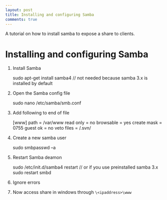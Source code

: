 ```yaml
---
layout: post
title: Installing and configuring Samba
comments: true
---
```


A tutorial on how to install samba to expose a share to clients.

<!-- more -->

Installing and configuring Samba
================================

1) Install Samba
    
    sudo apt-get install samba4 // not needed because samba 3.x is installed by default

2) Open the Samba config file

    sudo nano /etc/samba/smb.conf

3) Add following to end of file

    [www]
        path = /var/www
        read only = no
        browsable = yes
        create mask = 0755
        guest ok = no
        veto files = /.svn/

4) Create a new samba user

    sudo smbpasswd –a <username>

5) Restart Samba deamon

    sudo /etc/init.d/samba4 restart // or if you use preinstalled samba 3.x
    sudo restart smbd

6) Ignore errors

7) Now access share in windows through `\<ipaddress>\www`
